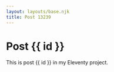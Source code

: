 ```yaml
---
layout: layouts/base.njk
title: Post 13239
---
```


# Post {{ id }}

This is post {{ id }} in my Eleventy project.
